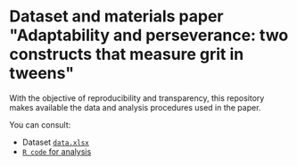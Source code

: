 # Dataset and materials paper "Adaptability and perseverance: two constructs that measure grit in tweens"

With the objective of reproducibility and transparency, this repository makes available the data and analysis procedures used in the paper.

You can consult:
* Dataset [`data.xlsx`](https://github.com/researcherforlife/grit/blob/main/data.xlsx)
* [`R code` for analysis](https://github.com/researcherforlife/grit/blob/main/Factor%20Analysis%20Gritt.R)
